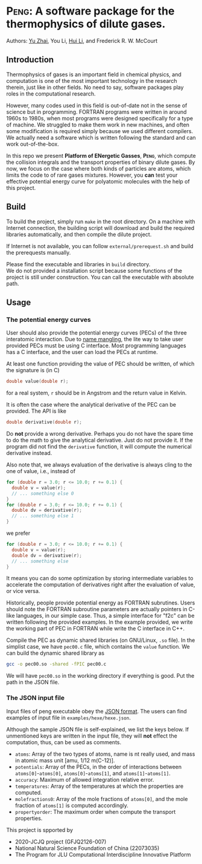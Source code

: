 # <span style="font-variant: small-caps;">Peng</span>: A software package for the thermophysics of dilute gases.

Authors: [Yu Zhai](https://www.zhaiyusci.net/), You Li, [Hui Li](https://huiligroup.org/), and Frederick R. W. McCourt

## Introduction

Thermophysics of gases is an important field in chemical physics, 
and computation is one of the most important technology in the research therein,
just like in other fields.
No need to say, software packages play roles in the computational research.

However, many codes used in this field is out-of-date not in the sense of science but in programming.
FORTRAN programs were written in around 1960s to 1980s, when most programs were designed specifically for a type of machine.
We struggled to make them work in new machines, and often some modification is required simply because we used different compilers.
We actually need a software which is written following the standard and can work out-of-the-box.

In this repo we present **Platform of ENergetic Gasses**, <span style="font-variant: small-caps; font-weight: bold;">Peng</span>, 
which compute the collision integrals and the transport properties of binary dilute gases.
By now, we focus on the case where both kinds of particles are atoms, 
which limits the code to of rare gases mixtures.
However, you **can** test your effective potential energy curve for polyatomic molecules with the help of this project.

## Build

To build the project, simply run `make` in the root directory.
On a machine with Internet connection, 
the building script will download and build the required libraries automatically, 
and then compile the dilute project.

If Internet is not available, you can follow `external/prerequest.sh` and build the prerequests manually.

Please find the executable and libraries in `build` directory.  
We do not provided a installation script because some functions of the project is still under construction.
You can call the executable with absolute path.

## Usage

### The potential energy curves

User should also provide the potential energy curves (PECs) of the three interatomic interaction.
Due to [name mangling](https://en.wikipedia.org/wiki/Name_mangling), 
the lite way to take user provided PECs must be using C interface.
Most programming languages has a C interface, 
and the user can load the PECs at runtime.

At least one function providing the value of PEC should be written, of which the signature is (in C)
```c
double value(double r);
```
for a real system, `r` should be in Angstrom and the return value in Kelvin.

It is often the case where the analytical derivative of the PEC can be provided.
The API is like
```c
double derivative(double r);
```
Do **not** provide a wrong derivative.
Perhaps you do not have the spare time to do the math to give the analytical derivative. 
Just do not provide it.
If the program did not find the `derivative` function, it will compute the numerical derivative instead.

Also note that, 
we always evaluation of the derivative is always cling to the one of value, 
i.e., instead of
```cpp
for (double r = 3.0; r <= 10.0; r += 0.1) {
  double v = value(r);
  // ... something else 0
}
for (double r = 3.0; r <= 10.0; r += 0.1) {
  double dv = derivative(r);
  // ... something else 1
}
```
we prefer
```cpp
for (double r = 3.0; r <= 10.0; r += 0.1) {
  double v = value(r);
  double dv = derivative(r);
  // ... something else
}
```
It means you can do some optimization by storing intermediate variables
to accelerate the computation of derivatives right after the evaluation of value, 
or vice versa.

Historically, people provide potential energy as FORTRAN subrutines.
Users should note the FORTRAN subroutine parameters are actually pointers in C-like languages,
in our simple case.
Thus, a simple interface for "f2c" can be written following the provided examples.
In the example provided, 
we write the working part of PEC in FORTRAN while write the C interface in C++.

Compile the PEC as dynamic shared libraries (on GNU/Linux, `.so` file).
In the simplist case, we have `pec00.c` file, which contains the `value` function.
We can build the dynamic shared library as
```sh
gcc -o pec00.so -shared -fPIC pec00.c
```
We will have `pec00.so` in the working directory if everything is good.
Put the path in the JSON file.

### The JSON input file

Input files of peng executable obey the [JSON format](https://en.wikipedia.org/wiki/JSON).
The users can find examples of input file in `examples/hexe/hexe.json`.

Although the sample JSON file is self-explained, we list the keys below.
If unmentioned keys are written in the input file, 
they will **not** effect the computation, thus, can be used as comments.
- `atoms`: Array of the two types of atoms, name is nt really used, and mass in atomic mass unit [amu, 1/12 m(C-12)].
- `potentials`: Array of the PECs, in the order of interactions between `atoms[0]`-`atoms[0]`, `atoms[0]`-`atoms[1]`, and `atoms[1]`-`atoms[1]`. 
- `accuracy`: Maximum of allowed integration relative error.
- `temperatures`: Array of the temperatures at which the properties are computed.
- `molefractions0`: Array of the mole fractions of `atoms[0]`, and the mole fraction of `atoms[1]` is computed accordingly.
- `propertyorder`: The maximum order when compute the transport properties.


This project is spported by
- 2020-JCJQ project (GFJQ2126-007)
- National Natural Science Foundation of China (22073035)
- The Program for JLU Computational Interdiscipline Innovative Platform
